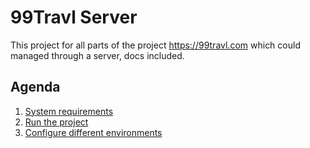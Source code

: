# 99Travl Server

This project for all parts of the project 
https://99travl.com which could managed
through a server, docs included.

## Agenda
1. [System requirements](./docs/sys-req.md)
2. [Run the project](./docs/run.md)
3. [Configure different environments](./docs/change-env.md)

